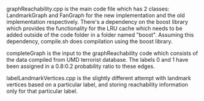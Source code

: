 graphReachability.cpp is the main code file which has 2 classes: LandmarkGraph and FanGraph for the new implementation and the old implementation respectively. There's a dependency on the boost library which provides the functionality for the LRU cache which needs to be added outside of the code folder in a folder named "boost". Assuming this dependency, compile.sh does compilation using the boost library. 

completeGraph is the input to the graphReachability code which consists of the data compiled from UMD terrorist database. The labels 0 and 1 have been assigned in a 0.8:0.2 probability ratio to these edges. 

labelLandmarkVertices.cpp is the slightly different attempt with landmark vertices based on a particular label, and storing reachability information only for that particular label.